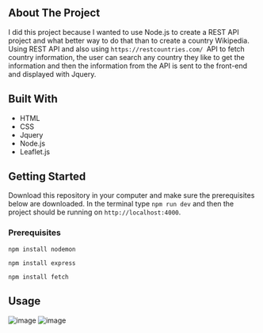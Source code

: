 ## About The Project
I did this project because I wanted to use Node.js to create a REST API project and what better way to do that than to create a country Wikipedia. Using REST API and also using `https://restcountries.com/ `API to fetch country information, the user can search any country they like to get the  information and then the information from the API is sent to the front-end and displayed with Jquery.

## Built With
- HTML
- CSS
- Jquery
- Node.js
- Leaflet.js

## Getting Started
Download this repository in your computer and make sure the prerequisites below are downloaded. In the terminal type `npm run dev` and then the project should be running on `http://localhost:4000`.

### Prerequisites
`npm install nodemon`

`npm install express`

`npm install fetch`

## Usage
![image](https://user-images.githubusercontent.com/86733538/175192140-ac67937e-089d-49f1-947d-a0ea29f5ec1e.png)
![image](https://user-images.githubusercontent.com/86733538/175192061-c231bd7e-23e5-4167-bfa5-72d98a1b1d6a.png)
